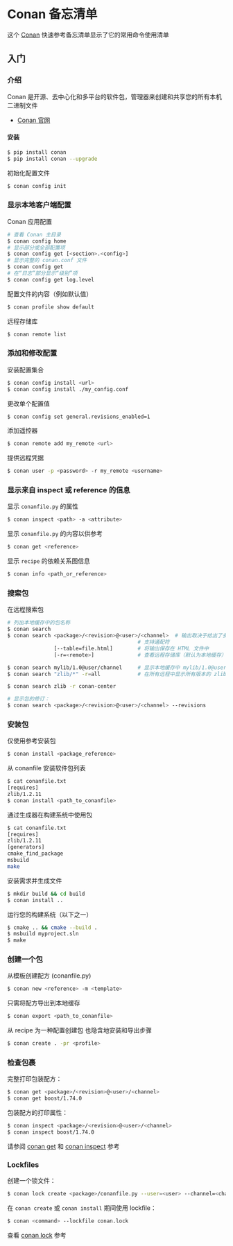 Conan 备忘清单
===

这个 [Conan](https://conan.io/) 快速参考备忘清单显示了它的常用命令使用清单

入门
---

### 介绍

Conan 是开源、去中心化和多平台的软件包，管理器来创建和共享您的所有本机二进制文件

- [Conan 官网](https://conan.io/)

#### 安装

```bash
$ pip install conan
$ pip install conan --upgrade
```

初始化配置文件

```bash
$ conan config init
```

### 显示本地客户端配置

Conan 应用配置

```bash
# 查看 Conan 主目录
$ conan config home
# 显示部分或全部配置项
$ conan config get [<section>.<config>]
# 显示完整的 conan.conf 文件
$ conan config get
# 在“日志”部分显示“级别”项
$ conan config get log.level
```

配置文件的内容（例如默认值）

```bash
$ conan profile show default
```

远程存储库

```bash
$ conan remote list
```

### 添加和修改配置

安装配置集合

```bash
$ conan config install <url>
$ conan config install ./my_config.conf
```

更改单个配置值

```bash
$ conan config set general.revisions_enabled=1
```
<!--rehype:className=wrap-text -->

添加遥控器

```bash
$ conan remote add my_remote <url>
```

提供远程凭据

```bash
$ conan user -p <password> -r my_remote <username>
```
<!--rehype:className=wrap-text -->

### 显示来自 inspect 或 reference 的信息

显示 `conanfile.py` 的属性

```bash
$ conan inspect <path> -a <attribute>
```

显示 `conanfile.py` 的内容以供参考

```bash
$ conan get <reference>
```

显示 `recipe` 的依赖关系图信息

```bash
$ conan info <path_or_reference>
```

### 搜索包
<!--rehype:wrap-class=col-span-2-->

在远程搜索包

```bash
# 列出本地缓存中的包名称
$ conan search 
$ conan search <package>/<revision>@<user>/<channel>  # 输出取决于给出了多少包引用。
                                          # 支持通配符
               [--table=file.html]        # 将输出保存在 HTML 文件中
               [-r=<remote>]              # 查看远程存储库（默认为本地缓存）

$ conan search mylib/1.0@user/channel     # 显示本地缓存中 mylib/1.0@user/channel 的所有包
$ conan search "zlib/*" -r=all            # 在所有远程中显示所有版本的 zlib

$ conan search zlib -r conan-center

# 显示包的修订：
$ conan search <package>/<revision>@<user>/<channel> --revisions
```

### 安装包
<!--rehype:wrap-class=row-span-2-->

仅使用参考安装包

```bash
$ conan install <package_reference>
```

从 conanfile 安装软件包列表

```bash
$ cat conanfile.txt
[requires]
zlib/1.2.11
$ conan install <path_to_conanfile>
```

通过生成器在构建系统中使用包

```bash
$ cat conanfile.txt
[requires]
zlib/1.2.11
[generators]
cmake_find_package
msbuild
make
```

安装需求并生成文件

```bash
$ mkdir build && cd build
$ conan install ..
```

运行您的构建系统（以下之一）

```bash
$ cmake .. && cmake --build .
$ msbuild myproject.sln
$ make
```

### 创建一个包

从模板创建配方 (conanfile.py)

```bash
$ conan new <reference> -m <template>
```

只需将配方导出到本地缓存

```bash
$ conan export <path_to_conanfile>
```

从 recipe 为一种配置创建包
也隐含地安装和导出步骤

```bash
$ conan create . -pr <profile>
```

### 检查包裹

完整打印包装配方：

```bash
$ conan get <package>/<revision>@<user>/<channel>
$ conan get boost/1.74.0
```
<!--rehype:className=wrap-text -->

包装配方的打印属性：

```bash
$ conan inspect <package>/<revision>@<user>/<channel>
$ conan inspect boost/1.74.0
```
<!--rehype:className=wrap-text -->

请参阅 [conan get](https://docs.conan.io/en/latest/reference/commands/consumer/get.html) 和 [conan inspect](https://docs.conan.io/en/latest/reference/commands/misc/inspect.html) 参考

### Lockfiles

创建一个锁文件：

```bash
$ conan lock create <package>/conanfile.py --user=<user> --channel=<channel>
```
<!--rehype:className=wrap-text -->

在 `conan create` 或 `conan install` 期间使用 lockfile：

```bash
$ conan <command> --lockfile conan.lock
```

查看 [conan lock](https://docs.conan.io/en/latest/reference/commands/misc/lock.html) 参考
